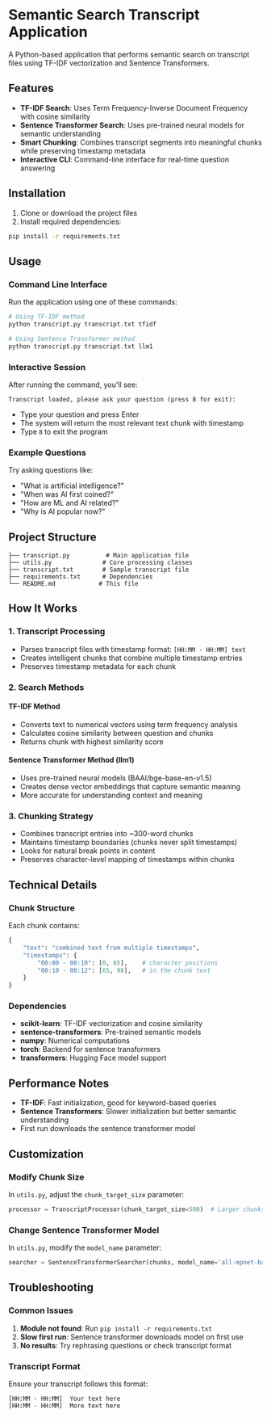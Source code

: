 # Semantic Search Transcript Application

A Python-based application that performs semantic search on transcript files using TF-IDF vectorization and Sentence Transformers.

## Features

- **TF-IDF Search**: Uses Term Frequency-Inverse Document Frequency with cosine similarity
- **Sentence Transformer Search**: Uses pre-trained neural models for semantic understanding
- **Smart Chunking**: Combines transcript segments into meaningful chunks while preserving timestamp metadata
- **Interactive CLI**: Command-line interface for real-time question answering

## Installation

1. Clone or download the project files
2. Install required dependencies:

```bash
pip install -r requirements.txt
```

## Usage

### Command Line Interface

Run the application using one of these commands:

```bash
# Using TF-IDF method
python transcript.py transcript.txt tfidf

# Using Sentence Transformer method  
python transcript.py transcript.txt llm1
```

### Interactive Session

After running the command, you'll see:
```
Transcript loaded, please ask your question (press 8 for exit):
```

- Type your question and press Enter
- The system will return the most relevant text chunk with timestamp
- Type `8` to exit the program

### Example Questions

Try asking questions like:
- "What is artificial intelligence?"
- "When was AI first coined?"
- "How are ML and AI related?"
- "Why is AI popular now?"

## Project Structure

```
├── transcript.py          # Main application file
├── utils.py              # Core processing classes
├── transcript.txt        # Sample transcript file
├── requirements.txt      # Dependencies
└── README.md            # This file
```

## How It Works

### 1. Transcript Processing
- Parses transcript files with timestamp format: `[HH:MM - HH:MM] text`
- Creates intelligent chunks that combine multiple timestamp entries
- Preserves timestamp metadata for each chunk

### 2. Search Methods

#### TF-IDF Method
- Converts text to numerical vectors using term frequency analysis
- Calculates cosine similarity between question and chunks
- Returns chunk with highest similarity score

#### Sentence Transformer Method (llm1)
- Uses pre-trained neural models (BAAI/bge-base-en-v1.5)
- Creates dense vector embeddings that capture semantic meaning
- More accurate for understanding context and meaning

### 3. Chunking Strategy
- Combines transcript entries into ~300-word chunks
- Maintains timestamp boundaries (chunks never split timestamps)
- Looks for natural break points in content
- Preserves character-level mapping of timestamps within chunks

## Technical Details

### Chunk Structure
Each chunk contains:
```python
{
    "text": "combined text from multiple timestamps",
    "timestamps": {
        "00:00 - 00:10": [0, 65],    # character positions
        "00:10 - 00:12": [65, 98],   # in the chunk text
    }
}
```

### Dependencies
- **scikit-learn**: TF-IDF vectorization and cosine similarity
- **sentence-transformers**: Pre-trained semantic models
- **numpy**: Numerical computations
- **torch**: Backend for sentence transformers
- **transformers**: Hugging Face model support

## Performance Notes

- **TF-IDF**: Fast initialization, good for keyword-based queries
- **Sentence Transformers**: Slower initialization but better semantic understanding
- First run downloads the sentence transformer model

## Customization

### Modify Chunk Size
In `utils.py`, adjust the `chunk_target_size` parameter:
```python
processor = TranscriptProcessor(chunk_target_size=500)  # Larger chunks
```

### Change Sentence Transformer Model
In `utils.py`, modify the `model_name` parameter:
```python
searcher = SentenceTransformerSearcher(chunks, model_name='all-mpnet-base-v2')
```

## Troubleshooting

### Common Issues
1. **Module not found**: Run `pip install -r requirements.txt`
2. **Slow first run**: Sentence transformer downloads model on first use
3. **No results**: Try rephrasing questions or check transcript format

### Transcript Format
Ensure your transcript follows this format:
```
[HH:MM - HH:MM]  Your text here
[HH:MM - HH:MM]  More text here
```